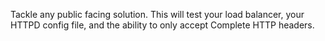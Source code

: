 Tackle any public facing solution.
This will test your load balancer, your HTTPD config file, and the ability to only accept Complete HTTP headers.
